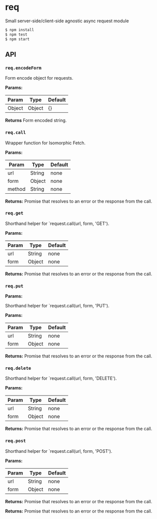 # req

Small server-side/client-side agnostic async request module

```sh
$ npm install
$ npm test
$ npm start
```

## API

### `req.encodeForm`

Form encode object for requests.

**Params:**

| Param          | Type         | Default                 |
| -------------- | ------------ | ----------------------- |
| Object         | Object       | {}                      |

**Returns**
Form encoded string.

### `req.call`

Wrapper function for Isomorphic Fetch.

**Params:**

| Param          | Type         | Default                 |
| -------------- | ------------ | ----------------------- |
| url            | String       | none                    |
| form           | Object       | none                    |
| method         | String       | none                    |


**Returns:**
Promise that resolves to an error or the response from the call.

### `req.get`

Shorthand helper for `request.call(url, form, 'GET').

**Params:**

| Param          | Type         | Default                 |
| -------------- | ------------ | ----------------------- |
| url            | String       | none                    |
| form           | Object       | none                    |

**Returns:**
Promise that resolves to an error or the response from the call.


### `req.put`

**Params:**

Shorthand helper for `request.call(url, form, 'PUT').

**Params:**

| Param          | Type         | Default                 |
| -------------- | ------------ | ----------------------- |
| url            | String       | none                    |
| form           | Object       | none                    |


**Returns:**
Promise that resolves to an error or the response from the call.

### `req.delete`

Shorthand helper for `request.call(url, form, 'DELETE').

**Params:**

| Param          | Type         | Default                 |
| -------------- | ------------ | ----------------------- |
| url            | String       | none                    |
| form           | Object       | none                    |

**Returns:**
Promise that resolves to an error or the response from the call.

### `req.post`

Shorthand helper for `request.call(url, form, 'POST').

**Params:**

| Param          | Type         | Default                 |
| -------------- | ------------ | ----------------------- |
| url            | String       | none                    |
| form           | Object       | none                    |

**Returns:**
Promise that resolves to an error or the response from the call.

**Returns:**
Promise that resolves to an error or the response from the call.
